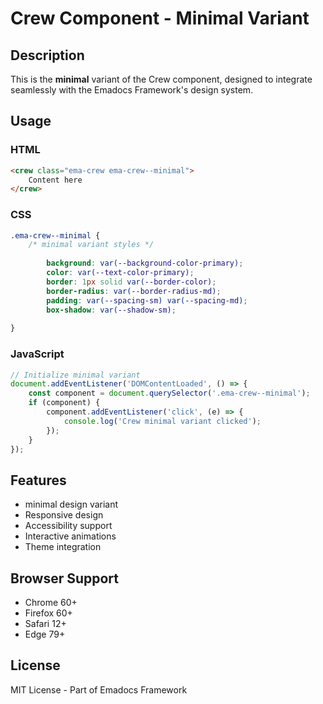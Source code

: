 # Crew Component - Minimal Variant

## Description
This is the **minimal** variant of the Crew component, designed to integrate seamlessly with the Emadocs Framework's design system.

## Usage

### HTML
```html
<crew class="ema-crew ema-crew--minimal">
    Content here
</crew>
```

### CSS
```css
.ema-crew--minimal {
    /* minimal variant styles */
    
        background: var(--background-color-primary);
        color: var(--text-color-primary);
        border: 1px solid var(--border-color);
        border-radius: var(--border-radius-md);
        padding: var(--spacing-sm) var(--spacing-md);
        box-shadow: var(--shadow-sm);
    
}
```

### JavaScript
```javascript
// Initialize minimal variant
document.addEventListener('DOMContentLoaded', () => {
    const component = document.querySelector('.ema-crew--minimal');
    if (component) {
        component.addEventListener('click', (e) => {
            console.log('Crew minimal variant clicked');
        });
    }
});
```

## Features
- minimal design variant
- Responsive design
- Accessibility support
- Interactive animations
- Theme integration

## Browser Support
- Chrome 60+
- Firefox 60+
- Safari 12+
- Edge 79+

## License
MIT License - Part of Emadocs Framework
